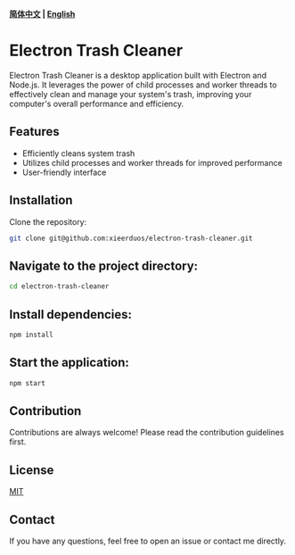 **[简体中文](README-zh.md) | [English](README.md)**

# Electron Trash Cleaner

Electron Trash Cleaner is a desktop application built with Electron and Node.js. It leverages the power of child processes and worker threads to effectively clean and manage your system's trash, improving your computer's overall performance and efficiency.

## Features

- Efficiently cleans system trash
- Utilizes child processes and worker threads for improved performance
- User-friendly interface

## Installation

Clone the repository:

```bash
git clone git@github.com:xieerduos/electron-trash-cleaner.git
```

## Navigate to the project directory:

```bash
cd electron-trash-cleaner
```

## Install dependencies:

```bash
npm install
```

## Start the application:

```bash
npm start
```

## Contribution

Contributions are always welcome! Please read the contribution guidelines first.

## License

[MIT](./LICENSE)

## Contact

If you have any questions, feel free to open an issue or contact me directly.
